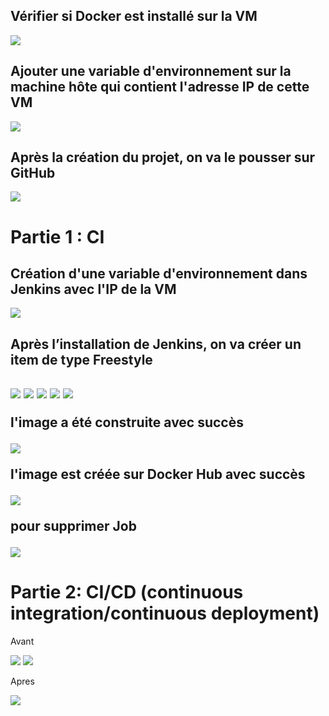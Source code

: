 <h2>Vérifier si Docker est installé sur la VM</h2>
<img src="captures/img_1.png">
<h2>Ajouter une variable d'environnement sur la machine hôte qui contient l'adresse IP de cette VM</h2>
<img src="captures/img_2.png">
<h2>Après la création du projet, on va le pousser sur GitHub </h2>
<img src="captures/img_3.png">
<h1>Partie 1 : CI</h1>
<h2>Création d'une variable d'environnement dans Jenkins avec l'IP de la VM</h2>
<img src="captures/img_7.png">
<h2>Après l’installation de Jenkins, on va créer un item de type Freestyle<h2>
<img src="captures/img_4.png">
<img src="captures/img_5.png">
<img src="captures/img_6.png">
<img src="captures/img_7.png">
<img src="captures/img_8.png">
<p>l'image a été construite avec succès</p>
<img src="captures/img_10.png">
<p> l'image est créée sur Docker Hub avec succès</p>
<img src="captures/img_9.png">
<p>pour supprimer Job</p>
<img src="captures/img_11.png">
<h1>Partie 2: CI/CD (continuous integration/continuous deployment)</h1>
<p>Avant</p>
<img src="captures/img_12.png">

<img src="captures/img_13.png">

<p>Apres</p>
<img src="captures/img_14.png">













